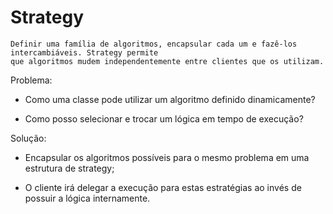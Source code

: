 # Strategy

    Definir uma família de algoritmos, encapsular cada um e fazê-los intercambiáveis. Strategy permite
    que algoritmos mudem independentemente entre clientes que os utilizam.

Problema:

 - Como uma classe pode utilizar um algoritmo definido dinamicamente?

 - Como posso selecionar e trocar um lógica em tempo de execução?


Solução:

 - Encapsular os algoritmos possíveis para o mesmo problema em uma estrutura de strategy;

 - O cliente irá delegar a execução para estas estratégias ao invés de possuir a lógica internamente.
